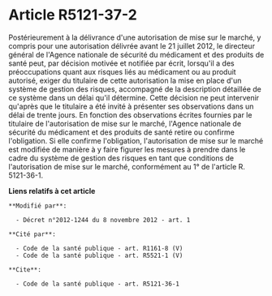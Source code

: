 # Article R5121-37-2

Postérieurement à la délivrance d'une autorisation de mise sur le marché, y compris pour une autorisation délivrée avant le
21 juillet 2012, le directeur général de l'Agence nationale de sécurité du médicament et des produits de santé peut, par
décision motivée et notifiée par écrit, lorsqu'il a des préoccupations quant aux risques liés au médicament ou au produit
autorisé, exiger du titulaire de cette autorisation la mise en place d'un système de gestion des risques, accompagné de la
description détaillée de ce système dans un délai qu'il détermine. Cette décision ne peut intervenir qu'après que le
titulaire a été invité à présenter ses observations dans un délai de trente jours. En fonction des observations écrites
fournies par le titulaire de l'autorisation de mise sur le marché, l'Agence nationale de sécurité du médicament et des
produits de santé retire ou confirme l'obligation. Si elle confirme l'obligation, l'autorisation de mise sur le marché est
modifiée de manière à y faire figurer les mesures à prendre dans le cadre du système de gestion des risques en tant que
conditions de l'autorisation de mise sur le marché, conformément au 1° de l'article R. 5121-36-1.

**Liens relatifs à cet article**

	**Modifié par**:

	  - Décret n°2012-1244 du 8 novembre 2012 - art. 1

	**Cité par**:

	  - Code de la santé publique - art. R1161-8 (V)
	  - Code de la santé publique - art. R5521-1 (V)

	**Cite**:

	  - Code de la santé publique - art. R5121-36-1
